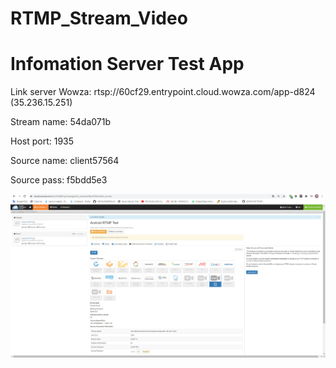 # RTMP_Stream_Video


# Infomation Server Test App
 
<p>Link server Wowza: 	rtsp://60cf29.entrypoint.cloud.wowza.com/app-d824 (35.236.15.251)</p>
<p>Stream name: 54da071b</p>
<p>Host port: 1935</p>
<p>Source name: client57564</p>
<p>Source pass: f5bdd5e3</p>

![Server](/images/Server_Livestream.jpg?raw=true "Optional Title")
